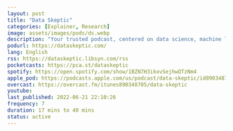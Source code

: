 ```yaml
---
layout: post
title: "Data Skeptic"
categories: [Explainer, Research]
image: assets/images/pods/ds.webp
description: "Your trusted podcast, centered on data science, machine learning, and artificial intelligence."
podurl: https://dataskeptic.com/
lang: English
rss: https://dataskeptic.libsyn.com/rss
pocketcasts: https://pca.st/dataskeptic
spotify: https://open.spotify.com/show/1BZN7H3ikovSejhwQTzNm4
apple_pod: https://podcasts.apple.com/us/podcast/data-skeptic/id890348705
overcast: https://overcast.fm/itunes890348705/data-skeptic
youtube:
last_published: 2022-06-21 22:10:26
frequency: 7
duration: 17 mins to 40 mins
status: active
---
```

